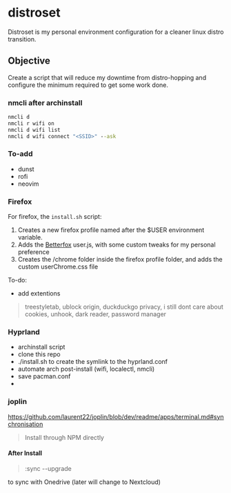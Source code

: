 # distroset
Distroset is my personal environment configuration for a cleaner linux distro transition.

## Objective
Create a script that will reduce my downtime from distro-hopping and configure the minimum required to get some work done.

### nmcli after archinstall

```cmd
nmcli d
nmcli r wifi on
nmcli d wifi list
nmcli d wifi connect "<SSID>" --ask
```

### To-add
- dunst
- rofi
- neovim

### Firefox

For firefox, the `install.sh` script:

1. Creates a new firefox profile named after the $USER environment variable.
2. Adds the [Betterfox]() user.js, with some custom tweaks for my personal preference
3. Creates the /chrome folder inside the firefox profile folder, and adds the custom userChrome.css file

To-do:
- add extentions
> treestyletab, ublock origin, duckduckgo privacy, i still dont care about cookies, unhook, dark reader, password manager

### Hyprland
- archinstall script
- clone this repo
- ./install.sh to create the symlink to the hyprland.conf
- automate arch post-install (wifi, localectl, nmcli)
- save pacman.conf
- 

### joplin

https://github.com/laurent22/joplin/blob/dev/readme/apps/terminal.md#synchronisation

> Install through NPM directly

#### After Install

> :sync --upgrade

to sync with Onedrive (later will change to Nextcloud)

